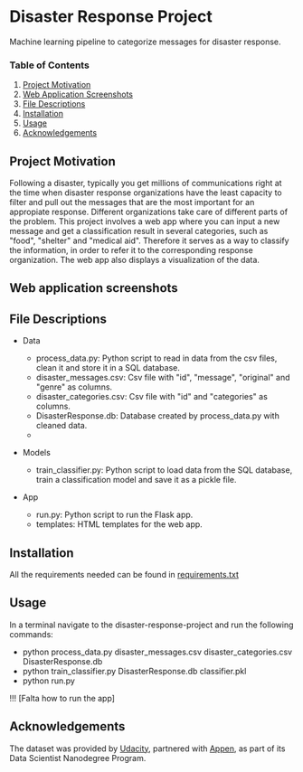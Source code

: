 # Disaster Response Project
Machine learning pipeline to categorize messages for disaster response.

### Table of Contents

1. [Project Motivation](#motivation)
2. [Web Application Screenshots](#screenshots)
3. [File Descriptions](#files)
3. [Installation](#installation)
5. [Usage](#usage)
6. [Acknowledgements](#acknowledgements)

## Project Motivation <a name="motivation"></a>

Following a disaster, typically you get millions of communications right at the time when disaster response organizations have the least capacity to filter and pull out the messages that are the most important for an appropiate response. Different organizations take care of different parts of the problem.
This project involves a web app where you can input a new message and get a classification result in several categories, such as "food", "shelter" and "medical aid". Therefore it serves as a way to classify the information, in order to refer it to the corresponding response organization. The web app also displays a visualization of the data. 

## Web application screenshots <a name="screenshots"></a>



## File Descriptions <a name="files"></a>

- Data
  - process_data.py: Python script to read in data from the csv files, clean it and store it in a SQL database.
  - disaster_messages.csv: Csv file with "id", "message", "original" and "genre" as columns.
  - disaster_categories.csv: Csv file with "id" and "categories" as columns.
  - DisasterResponse.db: Database created by process_data.py with cleaned data.
  -  
- Models
  - train_classifier.py: Python script to load data from the SQL database, train a classification model and save it as a pickle file.

- App
  - run.py: Python script to run the Flask app.
  - templates: HTML templates for the web app.


## Installation <a name="installation"></a>

All the requirements needed can be found in [requirements.txt]()


## Usage <a name="usage"></a>
 
In a terminal navigate to the disaster-response-project and run the following commands:
- python process_data.py disaster_messages.csv disaster_categories.csv DisasterResponse.db
- python train_classifier.py DisasterResponse.db classifier.pkl
- python run.py

!!! [Falta how to run the app]

## Acknowledgements <a name="acknowledgements"></a>

The dataset was provided by [Udacity](https://www.udacity.com/), partnered with [Appen](https://appen.com/), as part of its Data Scientist Nanodegree Program.

